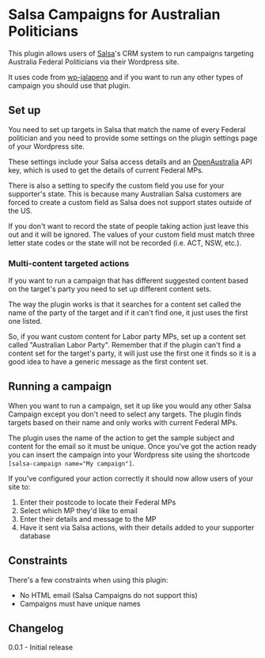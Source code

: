 Salsa Campaigns for Australian Politicians
==========================================

This plugin allows users of [Salsa]'s CRM system to run campaigns
targeting Australia Federal Politicians via their Wordpress site.

It uses code from [wp-jalapeno] and if you want to run any other types of
campaign you should use that plugin.

Set up
------

You need to set up targets in Salsa that match the name of every Federal
politician and you need to provide some settings on the plugin settings
page of your Wordpress site.

These settings include your Salsa access details and an [OpenAustralia]
API key, which is used to get the details of current Federal MPs.

There is also a setting to specify the custom field you use for your
supporter's state. This is because many Australian Salsa customers are
forced to create a custom field as Salsa does not support states outside
of the US.

If you don't want to record the state of people taking action just leave
this out and it will be ignored. The values of your custom field must
match three letter state codes or the state will not be recorded (i.e.
ACT, NSW, etc.).

### Multi-content targeted actions

If you want to run a campaign that has different suggested content based
on the target's party you need to set up different content sets.

The way the plugin works is that it searches for a content set called
the name of the party of the target and if it can't find one, it just
uses the first one listed.

So, if you want custom content for Labor party MPs, set up a content set
called "Australian Labor Party". Remember that if the plugin can't find
a content set for the target's party, it will just use the first one it
finds so it is a good idea to have a generic message as the first
content set.

Running a campaign
------------------

When you want to run a campaign, set it up like you would any other
Salsa Campaign except you don't need to select any targets. The plugin
finds targets based on their name and only works with current Federal
MPs.

The plugin uses the name of the action to get the sample subject and
content for the email so it must be unique. Once you've got the action
ready you can insert the campaign into your Wordpress site using the
shortcode `[salsa-campaign name="My campaign"]`.

If you've configured your action correctly it should now allow users of
your site to:

1. Enter their postcode to locate their Federal MPs
2. Select which MP they'd like to email
3. Enter their details and message to the MP
4. Have it sent via Salsa actions, with their details added to your
  supporter database

Constraints
-----------

There's a few constraints when using this plugin:

* No HTML email (Salsa Campaigns do not support this)
* Campaigns must have unique names

Changelog
---------

0.0.1 - Initial release

  [salsa]: http://www.salsalabs.com/
  [openaustralia]: http://www.openaustralia.org/
  [wp-jalapeno]: http://www.wpjalapeno.com/
